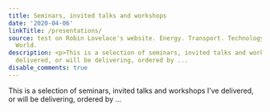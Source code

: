 ```yaml
---
title: Seminars, invited talks and workshops
date: '2020-04-06'
linkTitle: /presentations/
source: test on Robin Lovelace's website. Energy. Transport. Technology. Change the
  World.
description: <p>This is a selection of seminars, invited talks and workshops I&rsquo;ve
  delivered, or will be delivering, ordered by ...
disable_comments: true
---
```

<p>This is a selection of seminars, invited talks and workshops I&rsquo;ve delivered, or will be delivering, ordered by ...